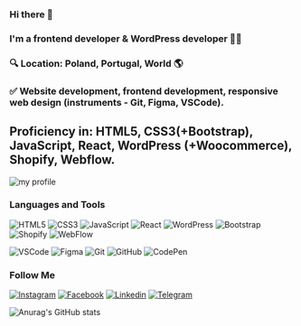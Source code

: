 ### Hi there 👋 
### I'm a frontend developer & WordPress developer 🧑‍💻
### 🔍 Location: Poland, Portugal, World 🌎
### ✅ Website development, frontend development, responsive web design (instruments - Git, Figma, VSCode). 
## Proficiency in: HTML5, CSS3(+Bootstrap), JavaScript, React, WordPress (+Woocommerce), Shopify, Webflow.

![my profile](https://github.com/SiarheiBalabanovich/SiarheiBalabanovich/assets/111513035/6d9fa30d-3f47-4134-a113-65443cf78a28)


### Languages and Tools
![HTML5](https://img.shields.io/badge/-HTML5-090909?style=for-the-badge&logo=HTML5&logoColor=E34F26)
![CSS3](https://img.shields.io/badge/-CSS3-090909?style=for-the-badge&logo=CSS3&logoColor=1572B6)
![JavaScript](https://img.shields.io/badge/-JavaScript-090909?style=for-the-badge&logo=JavaScript&logoColor=F7DF1E)
![React](https://img.shields.io/badge/-React-090909?style=for-the-badge&logo=React&logoColor=61DAFB)
![WordPress](https://img.shields.io/badge/-WordPress-090909?style=for-the-badge&logo=WordPress&logoColor=61DAFB)
![Bootstrap](https://img.shields.io/badge/-Bootstrap-090909?style=for-the-badge&logo=Bootstrap&logoColor=7952B3)
![Shopify](https://img.shields.io/badge/-Shopify-090909?style=for-the-badge&logo=Shopify&logoColor=96BF48)
![WebFlow](https://img.shields.io/badge/-WebFlow-090909?style=for-the-badge&logo=WebFlow&logoColor=4353FF)

![VSCode](https://img.shields.io/badge/-VSCode-090909?style=for-the-badge&logo=VSCode&logoColor=007ACC)
![Figma](https://img.shields.io/badge/-Figma-090909?style=for-the-badge&logo=Figma&logoColor=A259FF)
![Git](https://img.shields.io/badge/-Git-090909?style=for-the-badge&logo=Git&logoColor=F05032)
![GitHub](https://img.shields.io/badge/-GitHub-090909?style=for-the-badge&logo=GitHub&logoColor=FFFFFF)
![CodePen](https://img.shields.io/badge/-CodePen-090909?style=for-the-badge&logo=CodePen&logoColor=FFFFFF)

### Follow Me
[![Instagram](https://img.shields.io/badge/-Instagram-090909?style=for-the-badge&logo=Instagram&logoColor=E4405F)](https://www.instagram.com/siarheibal)
[![Facebook](https://img.shields.io/badge/-Facebook-090909?style=for-the-badge&logo=Facebook&logoColor=0866FF)](https://www.facebook.com/profile.php?id=100006404147827)
[![Linkedin](https://img.shields.io/badge/-Linkedin-090909?style=for-the-badge&logo=Linkedin&logoColor=0A66C2)](https://www.linkedin.com/in/siarhei-balabanovich-frontend/)
[![Telegram](https://img.shields.io/badge/-Telegram-090909?style=for-the-badge&logo=Telegram&logoColor=26A5E4)](https://www.t.me/siarheibal)

![Anurag's GitHub stats](https://github-readme-stats.vercel.app/api?username=SiarheiBalabanovich&show_icons=true&theme=tokyonight)




